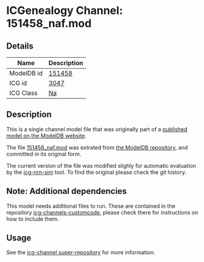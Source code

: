 # ICGenealogy Channel: 151458\_naf.mod

## Details

Name | Description
---- | -----------
ModelDB id | [151458](http://senselab.med.yale.edu/ModelDB/ShowModel.cshtml?model=151458)
ICG id | [3047](http://icg.neurotheory.ox.ac.uk/channels/2/3047)
ICG Class | [Na](http://icg.neurotheory.ox.ac.uk/channels/2)

## Description

This is a single channel model file that was originally part of a [published model on the ModelDB website](http://senselab.med.yale.edu/mModelDB/ShowModel.cshtml?model=151458).


The file [151458\_naf.mod](151458_naf.mod) was extrated from [the ModelDB repository](http://senselab.med.yale.edu/ModelDB/ShowModel.cshtml?model=151458), and committed in its original form.

The current version of the file was modified slighly for automatic evaluation by the [icg-nrn-sim](https://github.com/icgenealogy/icg-nrn-sim) tool. To find the original please check the git history.


## Note: Additional dependencies
This model needs additional files to run. These are contained in the repository [icg-channels-customcode](https://github.com/icgenealogy/icg-channels-customcode), please check there for instructions on how to include them.


## Usage

See the [icg-channel super-repository](https://github.com/icgenealogy/icg-channels) for more information.